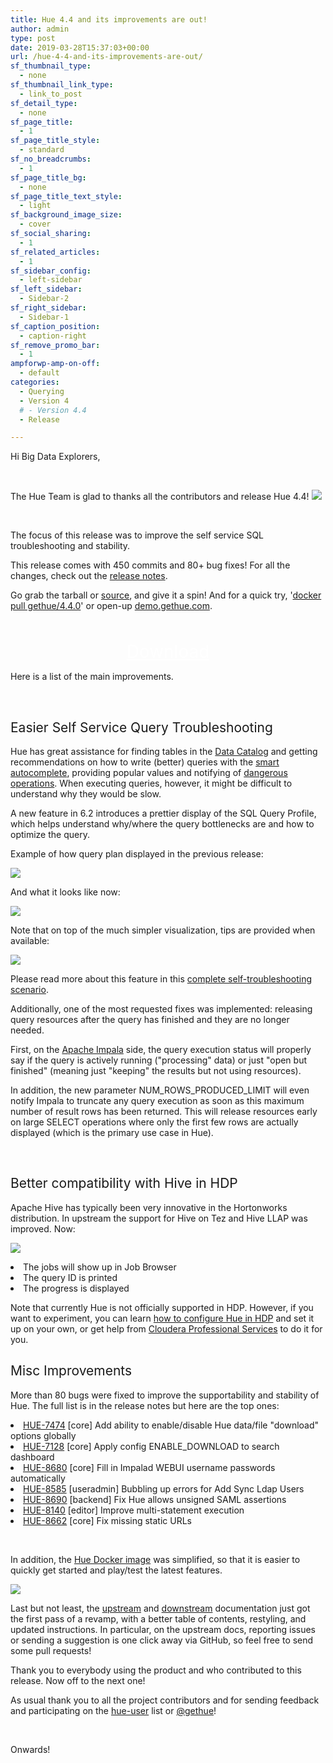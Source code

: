 ```yaml
---
title: Hue 4.4 and its improvements are out!
author: admin
type: post
date: 2019-03-28T15:37:03+00:00
url: /hue-4-4-and-its-improvements-are-out/
sf_thumbnail_type:
  - none
sf_thumbnail_link_type:
  - link_to_post
sf_detail_type:
  - none
sf_page_title:
  - 1
sf_page_title_style:
  - standard
sf_no_breadcrumbs:
  - 1
sf_page_title_bg:
  - none
sf_page_title_text_style:
  - light
sf_background_image_size:
  - cover
sf_social_sharing:
  - 1
sf_related_articles:
  - 1
sf_sidebar_config:
  - left-sidebar
sf_left_sidebar:
  - Sidebar-2
sf_right_sidebar:
  - Sidebar-1
sf_caption_position:
  - caption-right
sf_remove_promo_bar:
  - 1
ampforwp-amp-on-off:
  - default
categories:
  - Querying
  - Version 4
  # - Version 4.4
  - Release

---
```

Hi Big Data Explorers,

&nbsp;

The Hue Team is glad to thanks all the contributors and release Hue 4.4! [<img src="https://cdn.gethue.com/uploads/2015/08/hue-logo-copy.png" />][1]

&nbsp;

The focus of this release was to improve the self service SQL troubleshooting and stability.

This release comes with 450 commits and 80+ bug fixes! For all the changes, check out the [release notes][2].

Go grab the tarball or [source][3], and give it a spin! And for <span style="font-weight: 400;">a quick try, '<a href="https://github.com/cloudera/hue/tree/master/tools/docker">docker pull gethue/4.4.0</a>' or open-up </span>[<span style="font-weight: 400;">demo.gethue.com</span>][4]<span style="font-weight: 400;">.</span>

<p style="text-align: center;">
  <a class="sf-button standard accent standard  dropshadow" style="color: #fff!important; font-size: 200%;" title="Click to download the tarball release" href="https://www.dropbox.com/s/n6uvr709ng2p2j2/hue-4.4.0.tgz?dl=0" target="_blank" rel="noopener noreferrer"><br /> <span class="text">Download</span><br /> </a>
</p>

Here is a list of the main improvements.

&nbsp;

## <span style="font-weight: 400;">Easier Self Service Query Troubleshooting</span>

<span style="font-weight: 400;">Hue has great assistance for finding tables in the </span>[<span style="font-weight: 400;">Data Catalog</span>][5] <span style="font-weight: 400;">and getting recommendations on how to write (better) queries with the </span>[<span style="font-weight: 400;">smart autocomplete</span>][6]<span style="font-weight: 400;">, providing popular values and notifying of </span>[<span style="font-weight: 400;">dangerous operations</span>][7]<span style="font-weight: 400;">. When executing queries, however, it might be difficult to understand why they would be slow.</span>

<span style="font-weight: 400;">A new feature in 6.2 introduces a prettier display of the SQL Query Profile, which helps understand why/where the query bottlenecks are and how to optimize the query.</span>

<span style="font-weight: 400;">Example of how query plan displayed in the previous release:</span>

[<img src="https://cdn.gethue.com/uploads/2019/03/Impala_old_plan_visualization.png"/>][8]

<span style="font-weight: 400;">And what it looks like now:</span>

[<img src="https://cdn.gethue.com/uploads/2019/03/Screen-Shot-2019-03-06-at-4.08.01-PM-1.png"/>][9]

<span style="font-weight: 400;">Note that on top of the much simpler visualization, tips are provided when available:</span>

[<img src="https://cdn.gethue.com/uploads/2019/03/Screen-Shot-2019-03-06-at-4.13.40-PM-1.png"/>][10]

<span style="font-weight: 400;">Please read more about this feature in this </span>[<span style="font-weight: 400;">complete self-troubleshooting scenario</span>][11]<span style="font-weight: 400;">.</span>

<span style="font-weight: 400;">Additionally, one of the most requested fixes was implemented: releasing query resources after the query has finished and they are no longer needed.</span>

<span style="font-weight: 400;">First, on the </span>[<span style="font-weight: 400;">Apache Impala</span>][12] <span style="font-weight: 400;">side, the query execution status will properly say if the query is actively running ("processing" data) or just "open but finished" (meaning just "keeping" the results but not using resources).</span>

<span style="font-weight: 400;">In addition, the new parameter NUM_ROWS_PRODUCED_LIMIT will even notify Impala to truncate any query execution as soon as this maximum number of result rows has been returned. This will release resources early on large SELECT operations where only the first few rows are actually displayed (which is the primary use case in Hue).</span>

&nbsp;

## <span style="font-weight: 400;">Better compatibility with Hive in HDP</span>

<span style="font-weight: 400;">Apache Hive has typically been very innovative in the Hortonworks distribution. In upstream the support for Hive on Tez and Hive LLAP was improved. Now:</span>

[<img src="https://cdn.gethue.com/uploads/2019/02/Screen-Shot-2019-02-27-at-3.10.39-PM.png"/>][13]

<li style="font-weight: 400;">
  <span style="font-weight: 400;">The jobs will show up in Job Browser</span>
</li>
<li style="font-weight: 400;">
  <span style="font-weight: 400;">The query ID is printed</span>
</li>
<li style="font-weight: 400;">
  <span style="font-weight: 400;">The progress is displayed</span>
</li>

<span style="font-weight: 400;">Note that currently Hue is not officially supported in HDP. However, if you want to experiment, you can learn </span>[<span style="font-weight: 400;">how to configure Hue in HDP</span>][14] <span style="font-weight: 400;">and set it up on your own, or get help from </span>[<span style="font-weight: 400;">Cloudera Professional Services</span>][15] <span style="font-weight: 400;">to do it for you. </span>

## <span style="font-weight: 400;">Misc Improvements</span>

<span style="font-weight: 400;">More than 80 bugs were fixed to improve the supportability and stability of Hue. The full list is in the release notes but here are the top ones:</span>

<li style="font-weight: 400;">
  <a href="https://issues.cloudera.org/browse/HUE-7414"><span style="font-weight: 400;">HUE-7474</span></a><span style="font-weight: 400;"> [core] Add ability to enable/disable Hue data/file "download" options globally</span>
</li>
<li style="font-weight: 400;">
  <a href="https://issues.cloudera.org/browse/HUE-7128"><span style="font-weight: 400;">HUE-7128</span></a><span style="font-weight: 400;"> [core] Apply config ENABLE_DOWNLOAD to search dashboard</span>
</li>
<li style="font-weight: 400;">
  <a href="https://issues.cloudera.org/browse/HUE-8680"><span style="font-weight: 400;">HUE-8680</span></a><span style="font-weight: 400;"> [core] Fill in Impalad WEBUI username passwords automatically</span>
</li>
<li style="font-weight: 400;">
  <a href="https://issues.cloudera.org/browse/HUE-8585"><span style="font-weight: 400;">HUE-8585</span></a><span style="font-weight: 400;"> [useradmin] Bubbling up errors for Add Sync Ldap Users</span>
</li>
<li style="font-weight: 400;">
  <a href="https://issues.cloudera.org/browse/HUE-8690"><span style="font-weight: 400;">HUE-8690</span></a><span style="font-weight: 400;"> [backend] Fix Hue allows unsigned SAML assertions</span>
</li>
<li style="font-weight: 400;">
  <a href="https://issues.cloudera.org/browse/HUE-8140"><span style="font-weight: 400;">HUE-8140</span></a><span style="font-weight: 400;"> [editor] Improve multi-statement execution</span>
</li>
<li style="font-weight: 400;">
  <a href="https://issues.cloudera.org/browse/HUE-8662"><span style="font-weight: 400;">HUE-8662</span></a><span style="font-weight: 400;"> [core] Fix missing static URLs</span>
</li>

&nbsp;

<span style="font-weight: 400;">In addition, the </span>[<span style="font-weight: 400;">Hue Docker image</span>][16] <span style="font-weight: 400;">was simplified, so that it is easier to quickly get started and play/test the latest features.</span>

[<img src="https://cdn.gethue.com/uploads/2017/12/Screen-Shot-2017-11-15-at-3.34.20-PM.png"/>][17]

<span style="font-weight: 400;">Last but not least, the </span>[<span style="font-weight: 400;">upstream</span>][18] <span style="font-weight: 400;">and </span>[<span style="font-weight: 400;">downstream</span>][19] <span style="font-weight: 400;">documentation just got the first pass of a revamp, with a better table of contents, restyling, and updated instructions. In particular, on the upstream docs, reporting issues or sending a suggestion is one click away via GitHub, so feel free to send some pull requests!</span>

<span style="font-weight: 400;">Thank you to everybody using the product and who contributed to this release. Now off to the next one!</span>

As usual thank you to all the project contributors and for sending feedback and participating on the [hue-user][20] list or [@gethue][21]!

&nbsp;

Onwards!

&nbsp;

&nbsp;

&nbsp;

&nbsp;

 [1]: https://cdn.gethue.com/uploads/2015/08/hue-logo-copy.png
 [2]: http://cloudera.github.io/hue/latest/releases/release-notes-4.4.0/index.html
 [3]: https://github.com/cloudera/hue/archive/release-4.4.0.zip
 [4]: http://demo.gethue.com/
 [5]: https://blog.cloudera.com/blog/2018/06/new-in-cloudera-5-15-simplifying-the-end-user-data-catalog-for-the-self-service-analytic-database/
 [6]: https://blog.cloudera.com/blog/2018/02/new-in-cloudera-5-14-query-assistance-improvements-and-adls-integration-for-the-self-service-analytic-database/
 [7]: https://blog.cloudera.com/blog/2017/08/new-in-cloudera-enterprise-5-12-hue-4-interface-and-query-assistant/
 [8]: https://cdn.gethue.com/uploads/2019/03/Impala_old_plan_visualization.png
 [9]: https://cdn.gethue.com/uploads/2019/03/Screen-Shot-2019-03-06-at-4.08.01-PM-1.png
 [10]: https://cdn.gethue.com/uploads/2019/03/Screen-Shot-2019-03-06-at-4.13.40-PM-1.png
 [11]: https://gethue.com/self-service-impala-sql-query-troubleshooting/
 [12]: https://impala.apache.org/
 [13]: https://cdn.gethue.com/uploads/2019/02/Screen-Shot-2019-02-27-at-3.10.39-PM.png
 [14]: https://gethue.com/configure-ambari-hdp-with-hue/
 [15]: https://www.cloudera.com/about/services-and-support/professional-services.html
 [16]: https://gethue.com/hue-in-docker/
 [17]: https://cdn.gethue.com/uploads/2017/12/Screen-Shot-2017-11-15-at-3.34.20-PM.png
 [18]: http://cloudera.github.io/hue/docs-4.4.0/
 [19]: https://www.cloudera.com/documentation/enterprise/latest/topics/hue.html
 [20]: http://groups.google.com/a/cloudera.org/group/hue-user
 [21]: https://twitter.com/gethue
